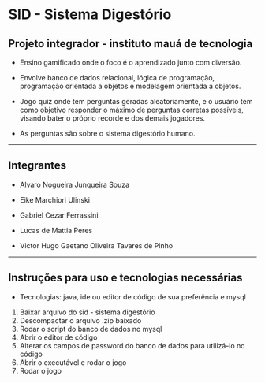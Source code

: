 # SID - Sistema Digestório

## Projeto integrador - instituto mauá de tecnologia
- Ensino gamificado onde o foco é o aprendizado junto com diversão.
  
- Envolve banco de dados relacional, lógica de programação, programação orientada a objetos e modelagem orientada a objetos.
  
- Jogo quiz onde tem perguntas geradas aleatoriamente, e o usuário tem como objetivo responder o máximo de perguntas corretas possíveis, visando bater o próprio recorde e dos demais jogadores.
  
- As perguntas são sobre o sistema digestório humano.

---

## **Integrantes**
- Alvaro Nogueira Junqueira Souza

- Eike Marchiori Ulinski

- Gabriel Cezar Ferrassini

- Lucas de Mattia Peres

- Victor Hugo Gaetano Oliveira Tavares de Pinho

---

## Instruções para uso e tecnologias necessárias
- Tecnologias: java, ide ou editor de código de sua preferência e mysql

1. Baixar arquivo do sid - sistema digestório
2. Descompactar o arquivo .zip baixado
3. Rodar o script do banco de dados no mysql
4. Abrir o editor de código
5. Alterar os campos de password do banco de dados para utilizá-lo no código
6. Abrir o executável e rodar o jogo
7. Rodar o jogo
